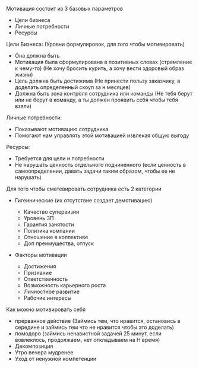 Мотивация состоит из 3 базовых параметров
  - Цели бизнеса
  - Личные потребности
  - Ресурсы

Цели Бизнеса: (Уровни формулировок, для того чтобы мотивировать)
  - Она должна быть
  - Мотивация была сформулирована в позитивных словах
  (стремление к чему-то) (Не хочу бросить курить, а хочу вести здоровый образ жизни)
  - Цель должна быть достижима (Не принести пользу заказчику,
  а доделать определенный скоуп за н месяцев)
  - Должна быть зона контроля сотрудника или команды (Не тебя берут или не берут в команду, 
  а ты должен проявить себя чтобы тебя взяли)

Личные потребности:
  - Показывают мотивацию сотрудника
  - Помогают нам управлять этой мотивацией извлекая общую выгоду

Ресурсы:
  - Требуется для цели и потребности
  - Не нарушать ценность отдельного подчиненного
    (если ценность в самоопределении, давать задачи таким образом, чтобы ее не нарушать)

Для того чтобы сматевировать сотрудника есть 2 категории
  - Гигеинические (их отсутствие создает демотивацию) 
    - Качество супервизии
    - Уровень ЗП
    - Гарантия занятости
    - Политика компании
    - Отношение в коллективе
    - Доп преимущества, отпуск

  - Факторы мотивации
    - Достижения
    - Признание
    - Ответственность
    - Возможность карьерного роста
    - Личностное развитие
    - Рабочие интересы

Как можно мотивировать себя
  - прерванное действие (Займись тем, что нравится, остановись в середине и 
    займись тем что не нравится чтобы это доделать)
  - помодоро (займись ненавистной задачей 25 минут, 
    если вовлеклось, продолжаем, нет откладываем на Н время)
  - Декомпозиция
  - Утро вечера мудренее
  - Уход от ненужной компетенции